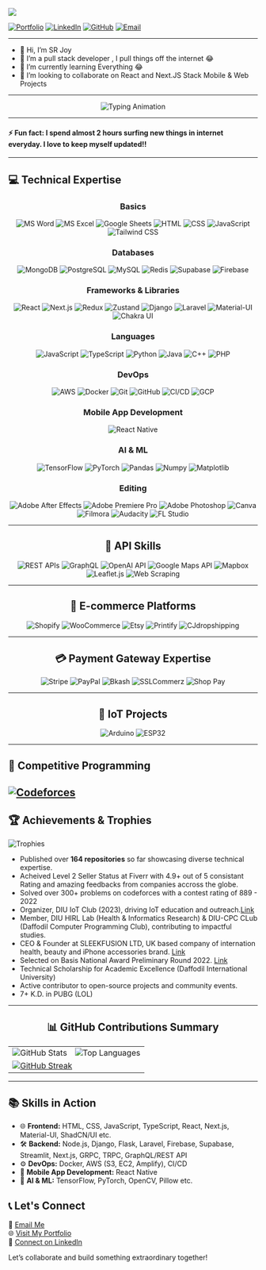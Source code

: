 ![](https://komarev.com/ghpvc/?username=srj101)

[![Portfolio](https://img.shields.io/badge/Portfolio-%23fca311.svg?style=for-the-badge&logo=web)](https://srj101.github.io/portfolio-srjoy) 
[![LinkedIn](https://img.shields.io/badge/LinkedIn-%230072b1.svg?style=for-the-badge&logo=linkedin&logoColor=white)](https://linkedin.com/in/sr-joy)
[![GitHub](https://img.shields.io/badge/GitHub-%23181717.svg?style=for-the-badge&logo=github&logoColor=white)](https://github.com/srj101)
[![Email](https://img.shields.io/badge/Email-%23ea4335.svg?style=for-the-badge&logo=gmail&logoColor=white)](mailto:salimreza6835@gmail.com)

---

- 👋  Hi, I’m SR Joy
- 👀  I’m a pull stack developer , I pull things off the internet 😂
- 🌱  I’m currently learning Everything 😂
- 💞️  I’m looking to collaborate on React and Next.JS Stack Mobile & Web Projects

---

<div align="center">

![Typing Animation](https://readme-typing-svg.herokuapp.com?font=Fira+Code&weight=500&size=24&duration=3000&pause=800&color=F56B68&center=true&width=1000&lines=Passionate+Full-Stack+Developer+%F0%9F%94%A5;Experienced+in+Modern+Web+Technologies+%F0%9F%92%BB;Always+Learning+and+Building+%F0%9F%93%8A;Excited+to+Collaborate+on+Impactful+Projects+%F0%9F%92%A1)

</div>

---

#### ⚡ Fun fact: I spend almost 2 hours surfing new things in internet everyday. I love to keep myself updated!!

---

## 💻 Technical Expertise

<div align="center">

### **Basics**
![MS Word](https://img.shields.io/badge/MS_Word-%231d6f42.svg?style=flat-square&logo=microsoft-word&logoColor=white)
![MS Excel](https://img.shields.io/badge/MS_Excel-%23217c20.svg?style=flat-square&logo=microsoft-excel&logoColor=white)
![Google Sheets](https://img.shields.io/badge/Google_Sheets-%234285F4.svg?style=flat-square&logo=google-sheets&logoColor=white)
![HTML](https://img.shields.io/badge/HTML-%23E34F26.svg?style=flat-square&logo=html5&logoColor=white)
![CSS](https://img.shields.io/badge/CSS-%231572B6.svg?style=flat-square&logo=css3&logoColor=white)
![JavaScript](https://img.shields.io/badge/JavaScript-%23F7DF1E.svg?style=flat-square&logo=javascript&logoColor=black)
![Tailwind CSS](https://img.shields.io/badge/Tailwind_CSS-%2338B2AC.svg?style=flat-square&logo=tailwind-css&logoColor=white)

### **Databases**
![MongoDB](https://img.shields.io/badge/MongoDB-%2347A248.svg?style=flat-square&logo=mongodb&logoColor=white)
![PostgreSQL](https://img.shields.io/badge/PostgreSQL-%23336791.svg?style=flat-square&logo=postgresql&logoColor=white)
![MySQL](https://img.shields.io/badge/MySQL-%234479A1.svg?style=flat-square&logo=mysql&logoColor=white)
![Redis](https://img.shields.io/badge/Redis-%23DC382D.svg?style=flat-square&logo=redis&logoColor=white)
![Supabase](https://img.shields.io/badge/Supabase-%2300AC81.svg?style=flat-square&logo=supabase&logoColor=white)
![Firebase](https://img.shields.io/badge/Firebase-%23FFCA28.svg?style=flat-square&logo=firebase&logoColor=black)

### **Frameworks & Libraries**
![React](https://img.shields.io/badge/React-%2361DAFB.svg?style=flat-square&logo=react&logoColor=black)
![Next.js](https://img.shields.io/badge/Next.js-%23000000.svg?style=flat-square&logo=next.js&logoColor=white)
![Redux](https://img.shields.io/badge/Redux-%23764ABC.svg?style=flat-square&logo=redux&logoColor=white)
![Zustand](https://img.shields.io/badge/Zustand-%23f47a20.svg?style=flat-square&logo=zustand&logoColor=white)
![Django](https://img.shields.io/badge/Django-%23092E20.svg?style=flat-square&logo=django&logoColor=white)
![Laravel](https://img.shields.io/badge/Laravel-%23FF2D20.svg?style=flat-square&logo=laravel&logoColor=white)
![Material-UI](https://img.shields.io/badge/Material_UI-%230081CB.svg?style=flat-square&logo=mui&logoColor=white)
![Chakra UI](https://img.shields.io/badge/Chakra_UI-%234ED1C5.svg?style=flat-square&logo=chakraui&logoColor=white)

### **Languages**
![JavaScript](https://img.shields.io/badge/JavaScript-%23F7DF1E.svg?style=flat-square&logo=javascript&logoColor=black)
![TypeScript](https://img.shields.io/badge/TypeScript-%23007ACC.svg?style=flat-square&logo=typescript&logoColor=white)
![Python](https://img.shields.io/badge/Python-%233776AB.svg?style=flat-square&logo=python&logoColor=white)
![Java](https://img.shields.io/badge/Java-%23ED8B00.svg?style=flat-square&logo=java&logoColor=white)
![C++](https://img.shields.io/badge/C++-%2300599C.svg?style=flat-square&logo=c%2B%2B&logoColor=white)
![PHP](https://img.shields.io/badge/PHP-%23777BB4.svg?style=flat-square&logo=php&logoColor=white)

### **DevOps**
![AWS](https://img.shields.io/badge/AWS-%23FF9900.svg?style=flat-square&logo=amazon-aws&logoColor=white)
![Docker](https://img.shields.io/badge/Docker-%232496ED.svg?style=flat-square&logo=docker&logoColor=white)
![Git](https://img.shields.io/badge/Git-%23F05033.svg?style=flat-square&logo=git&logoColor=white)
![GitHub](https://img.shields.io/badge/GitHub-%23181717.svg?style=flat-square&logo=github&logoColor=white)
![CI/CD](https://img.shields.io/badge/CI/CD-%230A0A0A.svg?style=flat-square&logo=githubactions&logoColor=white)
![GCP](https://img.shields.io/badge/GCP-%234285F4.svg?style=flat-square&logo=google-cloud&logoColor=white)

### **Mobile App Development**
![React Native](https://img.shields.io/badge/React_Native-%2361DAFB.svg?style=flat-square&logo=react&logoColor=black)

### **AI & ML**
![TensorFlow](https://img.shields.io/badge/TensorFlow-%23FF6F00.svg?style=flat-square&logo=tensorflow&logoColor=white)
![PyTorch](https://img.shields.io/badge/PyTorch-%23EE4C2C.svg?style=flat-square&logo=pytorch&logoColor=white)
![Pandas](https://img.shields.io/badge/Pandas-%23150458.svg?style=flat-square&logo=pandas&logoColor=white)
![Numpy](https://img.shields.io/badge/Numpy-%23013243.svg?style=flat-square&logo=numpy&logoColor=white)
![Matplotlib](https://img.shields.io/badge/Matplotlib-%2300779B.svg?style=flat-square&logo=python&logoColor=white)

### **Editing**
![Adobe After Effects](https://img.shields.io/badge/After_Effects-%2301ADF1.svg?style=flat-square&logo=adobe-after-effects&logoColor=white)
![Adobe Premiere Pro](https://img.shields.io/badge/Premiere_Pro-%2300A1F1.svg?style=flat-square&logo=adobe-premiere-pro&logoColor=white)
![Adobe Photoshop](https://img.shields.io/badge/Photoshop-%231c1c1c.svg?style=flat-square&logo=adobe-photoshop&logoColor=white)
![Canva](https://img.shields.io/badge/Canva-%2300C4CC.svg?style=flat-square&logo=canva&logoColor=white)
![Filmora](https://img.shields.io/badge/Filmora-%23000000.svg?style=flat-square&logo=filmora&logoColor=white)
![Audacity](https://img.shields.io/badge/Audacity-%23f5792a.svg?style=flat-square&logo=audacity&logoColor=white)
![FL Studio](https://img.shields.io/badge/FL_Studio-%23f47920.svg?style=flat-square&logo=flstudio&logoColor=white)

---

## 🚀 API Skills

![REST APIs](https://img.shields.io/badge/REST_API-%2300D09C.svg?style=flat-square&logo=rest-api&logoColor=white)
![GraphQL](https://img.shields.io/badge/GraphQL-%23e535ab.svg?style=flat-square&logo=graphql&logoColor=white)
![OpenAI API](https://img.shields.io/badge/OpenAI_API-%23FF4500.svg?style=flat-square&logo=openai&logoColor=white)
![Google Maps API](https://img.shields.io/badge/Google_Maps_API-%234285F4.svg?style=flat-square&logo=google-maps&logoColor=white)
![Mapbox](https://img.shields.io/badge/Mapbox-%230072CE.svg?style=flat-square&logo=mapbox&logoColor=white)
![Leaflet.js](https://img.shields.io/badge/Leaflet.js-%2384D361.svg?style=flat-square&logo=leaflet&logoColor=white)
![Web Scraping](https://img.shields.io/badge/Web_Scraping-%23d65d0e.svg?style=flat-square&logo=python&logoColor=white)

---

## 🛒 E-commerce Platforms

![Shopify](https://img.shields.io/badge/Shopify-%238DB543.svg?style=flat-square&logo=shopify&logoColor=white)
![WooCommerce](https://img.shields.io/badge/WooCommerce-%235f4680.svg?style=flat-square&logo=woocommerce&logoColor=white)
![Etsy](https://img.shields.io/badge/Etsy-%23D15600.svg?style=flat-square&logo=etsy&logoColor=white)
![Printify](https://img.shields.io/badge/Printify-%23006666.svg?style=flat-square&logo=printify&logoColor=white)
![CJdropshipping](https://img.shields.io/badge/CJdropshipping-%231A75FF.svg?style=flat-square&logo=cjdropshipping&logoColor=white)

---

## 💳 Payment Gateway Expertise

![Stripe](https://img.shields.io/badge/Stripe-%23646CFF.svg?style=flat-square&logo=stripe&logoColor=white)
![PayPal](https://img.shields.io/badge/PayPal-%2300457C.svg?style=flat-square&logo=paypal&logoColor=white)
![Bkash](https://img.shields.io/badge/Bkash-%23D50032.svg?style=flat-square&logo=bkash&logoColor=white)
![SSLCommerz](https://img.shields.io/badge/SSLCommerz-%230075C6.svg?style=flat-square&logo=sslcommerz&logoColor=white)
![Shop Pay](https://img.shields.io/badge/Shop_Pay-%23008CFF.svg?style=flat-square&logo=shoppay&logoColor=white)

---

## 🔧 IoT Projects

![Arduino](https://img.shields.io/badge/Arduino-%2300979D.svg?style=flat-square&logo=arduino&logoColor=white)
![ESP32](https://img.shields.io/badge/ESP32-%2300A0FF.svg?style=flat-square&logo=esp32&logoColor=white)


</div>

---

## 🌟 Competitive Programming

[![Codeforces](https://img.shields.io/badge/Codeforces-%23f77f00.svg?style=flat-square&logo=codeforces&logoColor=white)](https://codeforces.com/profile/srjoy01)
---


## 🏆 Achievements & Trophies

![Trophies](https://github-profile-trophy.vercel.app/?username=srj101&theme=onedark&margin-w=15&margin-h=15)

- Published over **164 repositories** so far showcasing diverse technical expertise.
- Acheived Level 2 Seller Status at Fiverr with 4.9+ out of 5 consistant Rating and amazing feedbacks from companies accross the globe.
- Solved over 300+ problems on codeforces with a contest rating of 889 - 2022
- Organizer, DIU IoT Club (2023), driving IoT education and outreach.[Link](https://drive.google.com/drive/folders/1-3xhhj-HwATfJujtoHz-2Vc_3lsbL0pK?usp=sharing)
- Member, DIU HIRL Lab (Health & Informatics Research) & DIU-CPC CLub (Daffodil Computer Programming Club), contributing to impactful studies.
- CEO & Founder at SLEEKFUSION LTD, UK based company of internation health, beauty and iPhone accessories brand. [Link](https://find-and-update.company-information.service.gov.uk/company/15689815)
- Selected on Basis National Award Preliminary Round 2022. [Link](https://drive.google.com/file/d/1RzzWtzaHiJBVadj4brh36pnLCJhfbklj/view?usp=sharing)
- Technical Scholarship for Academic Excellence (Daffodil International University)
- Active contributor to open-source projects and community events.
- 7+ K.D. in PUBG (LOL)

---

<div align="center">

## 📊 GitHub Contributions Summary

<table border="0">
  <tr>
    <td>
      <img src="https://github-readme-stats.vercel.app/api?username=srj101&show_icons=true&theme=radical&count_private=true&hide=issues" alt="GitHub Stats"/>
    </td>
    <td>
      <img src="https://github-readme-stats.vercel.app/api/top-langs/?username=srj101&layout=compact&theme=radical&langs_count=8&hide=css" alt="Top Languages"/>
    </td>
  </tr>
  <tr>
    <td colspan=2>
      <a href="https://git.io/streak-stats"><img src="https://streak-stats.demolab.com?user=srj101&theme=dark" alt="GitHub Streak" /></a>
    </td>
  </tr>
</table>

</div>

---

## 📚 Skills in Action

- 🌐 **Frontend:** HTML, CSS, JavaScript, TypeScript, React, Next.js, Material-UI, ShadCN/UI etc.
- 🛠️ **Backend:** Node.js, Django, Flask, Laravel, Firebase, Supabase, Streamlit, Next.js, GRPC, TRPC, GraphQL/REST API
- ⚙️ **DevOps:** Docker, AWS (S3, EC2, Amplify), CI/CD
- 📱 **Mobile App Development:** React Native
- 🧠 **AI & ML:** TensorFlow, PyTorch, OpenCV, Pillow etc.



## 📞 Let's Connect

📧 [Email Me](mailto:salimreza6835@gmail.com)  
🌐 [Visit My Portfolio](https://srj101.github.io/portfolio-srjoy)  
🤝 [Connect on LinkedIn](https://linkedin.com/in/sr-joy)  

Let’s collaborate and build something extraordinary together!

<!---
srj101/srj101 is a ✨ special ✨ repository because its `README.md` (this file) appears on your GitHub profile.
You can click the Preview link to take a look at your changes.
--->
